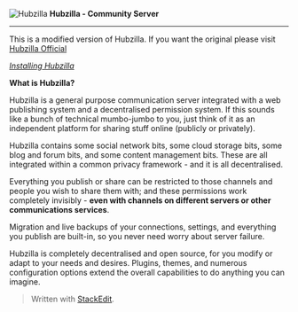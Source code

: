 ![Hubzilla](images/hz-64.png) **Hubzilla - Community Server**

***

This is a modified version of Hubzilla.
If you want the original please visit [Hubzilla Official](https://framagit.org/hubzilla)

<p  markdown="1">
<em><a  href="https://github.com/socialatm/core/wiki/Installing-Hubzilla">Installing Hubzilla</a></em>
</p>

**What is Hubzilla?**

Hubzilla is a general purpose communication server integrated with a web publishing system and a decentralised permission system. If this sounds like a bunch of technical mumbo-jumbo to you, just think of it as an independent platform for sharing stuff online (publicly or privately).

Hubzilla contains some social network bits, some cloud storage bits, some blog and forum bits, and some content management bits. These are all integrated within a common privacy framework - and it is all decentralised.

Everything you publish or share can be restricted to those channels and people you wish to share them with; and these permissions work completely invisibly - **even with channels on different servers or other communications services**.

Migration and live backups of your connections, settings, and everything you publish are built-in, so you never need worry about server failure.

Hubzilla is completely decentralised and open source, for you modify or adapt to your needs and desires. Plugins, themes, and numerous configuration options extend the overall capabilities to do anything you can imagine.

> Written with [StackEdit](https://stackedit.io/).
